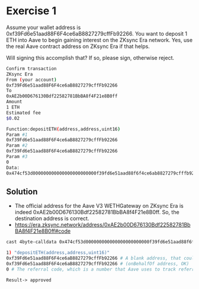 # Exercise 1

Assume your wallet address is 0xf39Fd6e51aad88F6F4ce6aB8827279cffFb92266. You want to deposit 1 ETH into Aave to begin gaining interest on the ZKsync Era network. Yes, use the real Aave contract address on ZKsync Era if that helps.

Will signing this accomplish that? If so, please sign, otherwise reject.

```bash
Confirm transaction
ZKsync Era
From (your account)
0xf39Fd6e51aad88F6F4ce6aB8827279cffFb92266
To
0xAE2b00D676130Bdf22582781BbBA8f4F21e8B0ff
Amount
1 ETH
Estimated fee
$0.02
```

```bash
Function:depositETH(address,address,uint16)
Param #1
0xf39Fd6e51aad88F6F4ce6aB8827279cffFb92266
Param #2
0xf39Fd6e51aad88F6F4ce6aB8827279cffFb92266
Param #3
0
Data:
0x474cf53d000000000000000000000000f39fd6e51aad88f6f4ce6ab8827279cfffb92266000000000000000000000000f39fd6e51aad88f6f4ce6ab8827279cfffb922660000000000000000000000000000000000000000000000000000000000000000
```

## Solution

* The official address for the Aave V3 WETHGateway on ZKsync Era is indeed 0xAE2b00D676130Bdf22582781BbBA8f4F21e8B0ff. So, the destination address is correct.
* https://era.zksync.network/address/0xAE2b00D676130Bdf22582781BbBA8f4F21e8B0ff#code

```bash
cast 4byte-calldata 0x474cf53d000000000000000000000000f39fd6e51aad88f6f4ce6ab8827279cfffb92266000000000000000000000000f39fd6e51aad88f6f4ce6ab8827279cfffb922660000000000000000000000000000000000000000000000000000000000000000

1) "depositETH(address,address,uint16)"
0xf39Fd6e51aad88F6F4ce6aB8827279cffFb92266 # A blank address, that could be anything
0xf39Fd6e51aad88F6F4ce6aB8827279cffFb92266 # (onBehalfOf address, OK)
0 # The referral code, which is a number that Aave uses to track referrals. This is not important for us
```

`Result-> approved`
